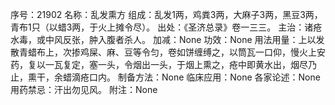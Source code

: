 序号：21902
名称：乱发熏方
组成：乱发1两，鸡粪3两，大麻子3两，黑豆3两，青布1只（以蜡3两，于火上摊令尽）。
出处：《圣济总录》卷一三三。
主治：诸疮水毒，或中风反张，肿入腹者杀人。
加减：None
功效：None
用法用量：上以发散青蜡布上，次掺鸡屎、麻、豆等令匀，卷如饼缠缚之，以筒瓦一口仰，慢火上安药，复以一瓦复定，塞一头，令烟出一头，于烟上熏之，疮中即黄水出，烟尽乃止，熏干，余蜡滴疮口内。
制备方法：None
临床应用：None
各家论述：None
用药禁忌：汗出勿见风。
附注：None
